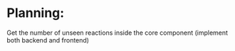 # Planning:

Get the number of unseen reactions inside the core component (implement both backend and frontend)
